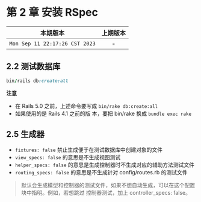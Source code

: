 # 第 2 章 安装 RSpec

|本期版本|上期版本
|:---:|:---:|
`Mon Sep 11 22:17:26 CST 2023` | -

## 2.2 测试数据库

```ruby
bin/rails db:create:all
```

**注意**

* 在 Rails 5.0 之前，上述命令要写成 `bin/rake db:create:all`
* 如果使用的是 Rails 4.1 之前的版 本，要把 bin/rake 换成 `bundle exec rake`


## 2.5 生成器

* `fixtures: false` 禁止生成便于在测试数据库中创建对象的文件
* `view_specs: false` 的意思是不生成视图测试
* `helper_specs: false` 的意思是生成控制器时不生成对应的辅助方法测试文件
* `routing_specs: false` 的意思是不生成针对 config/routes.rb 的测试文件

> 默认会生成模型和控制器的测试文件，如果不想自动生成，可以在这个配置块中指明。例如，若想跳过 控制器测试，加上 controller_specs: false。